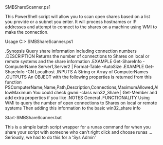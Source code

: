 SMBShareScanner.ps1

This PowerShell script will allow you to scan open shares based on a list you provide or a subnet you enter. It will process hostnames or IP addresses and attempt to connect to the shares on a machine using WMI to make the connection.

Usage C:> SMBShareScanner.ps1

.Synopsis 
   Query share information including connection numbers 
.DESCRIPTION 
   Returns the number of connections to Shares on local or remote systems and the share information 
.EXAMPLE 
   Get-ShareInfo -ComputerName Server1,Server2 | Format-Table -AutoSize 
.EXAMPLE 
   Get-ShareInfo -CN Localhost 
.INPUTS 
   A String or Array of ComputerNames 
.OUTPUTS 
   An OBJECT with the following properties is returned from this function 
   PSComputerName,Name,Path,Description,Connections,MaximumAllowed,AllowMaximum 
   You could check gwmi -class win32_Share | Get-Member and add extra properties if you like 
.NOTES 
   General 
.FUNCTIONALITY 
   Using WMI to query the number of open connections to Shares on local or remote systems 
   Then adding this information to the basic win32_share info 
   
Start-SMBShareScanner.bat

This is a simple batch script wrapper for a runas command for when you share your script with someone who can't right click and choose runas ... Seriously, we had to do this for a 'Sys Admin'